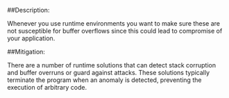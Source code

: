 ##Description:

Whenever you use runtime environments you want to make sure these are not susceptible for
buffer overflows since this could lead to compromise of your application.

##Mitigation:

There are a number of runtime solutions that can detect stack corruption and buffer
overruns or guard against attacks. These solutions typically terminate the program
when an anomaly is detected, preventing the execution of arbitrary code.
